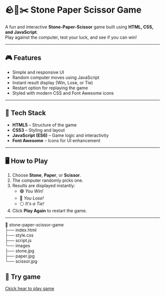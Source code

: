 # 🪨📄✂️ Stone Paper Scissor Game

A fun and interactive **Stone-Paper-Scissor** game built using **HTML, CSS, and JavaScript**.  
Play against the computer, test your luck, and see if you can win!

---

## 🎮 Features

- Simple and responsive UI  
- Random computer moves using JavaScript  
- Instant result display (Win, Lose, or Tie)  
- Restart option for replaying the game  
- Styled with modern CSS and Font Awesome icons  

---

## 🧩 Tech Stack

- **HTML5** – Structure of the game  
- **CSS3** – Styling and layout  
- **JavaScript (ES6)** – Game logic and interactivity  
- **Font Awesome** – Icons for UI enhancement  

---

## 🖥️ How to Play

1. Choose **Stone**, **Paper**, or **Scissor**.  
2. The computer randomly picks one.  
3. Results are displayed instantly:  
   - 🟢 *You Win!*  
   - 🔴 *You Lose!*  
   - ⚪ *It's a Tie!*  
4. Click **Play Again** to restart the game.

---
📂 stone-paper-scissor-game <br/>
├── index.html <br>
├── style.css <br>
├── script.js <br>
└── images <br>
    ├── stone.jpg <br>
    ├── paper.jpg <br>
    └── scissor.jpg <br>


## 🚀 Try game

<a href="https://aryan1309006.github.io/stone-paper-scissor/" target="_blank">Ckick hear to play game</a>



